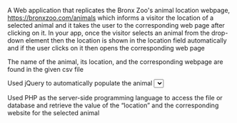 A Web application that replicates the Bronx Zoo's animal location webpage, https://bronxzoo.com/animals
which informs a visitor the location of a selected animal and it takes the user to the corresponding web page
after clicking on it. In your app, once the visitor selects an animal from the drop-down element then the location
is shown in the location field automatically and if the user clicks on it then opens the corresponding web page

The name of the animal, its location, and the corresponding webpage are found in the given csv file

 Used jQuery to automatically populate the animal <select> elements
 
Used PHP as the server-side programming language to access the file or database and retrieve the value of the
“location” and the corresponding website for the selected animal
